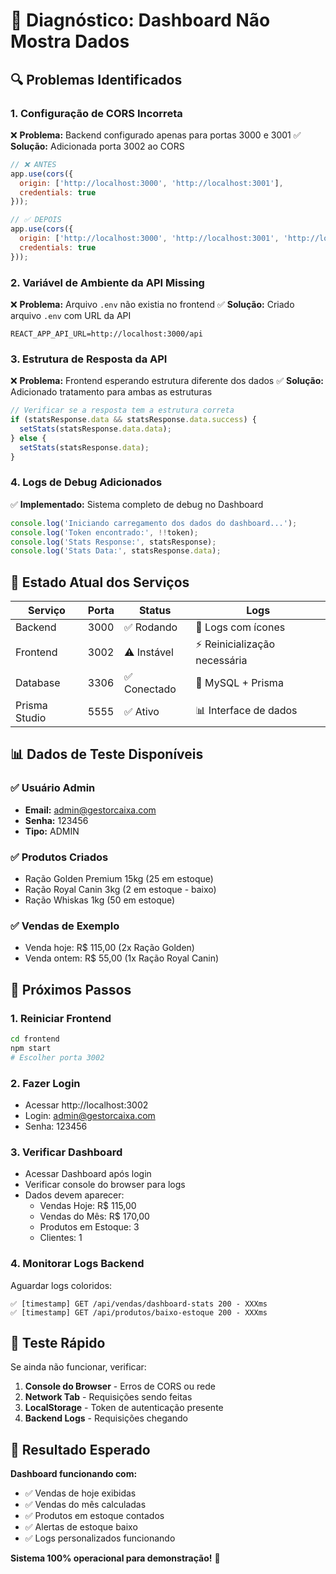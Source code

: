 # 🔧 Diagnóstico: Dashboard Não Mostra Dados

## 🔍 Problemas Identificados

### 1. **Configuração de CORS Incorreta**
❌ **Problema:** Backend configurado apenas para portas 3000 e 3001
✅ **Solução:** Adicionada porta 3002 ao CORS

```javascript
// ❌ ANTES
app.use(cors({
  origin: ['http://localhost:3000', 'http://localhost:3001'],
  credentials: true
}));

// ✅ DEPOIS
app.use(cors({
  origin: ['http://localhost:3000', 'http://localhost:3001', 'http://localhost:3002'],
  credentials: true
}));
```

### 2. **Variável de Ambiente da API Missing**
❌ **Problema:** Arquivo `.env` não existia no frontend
✅ **Solução:** Criado arquivo `.env` com URL da API

```env
REACT_APP_API_URL=http://localhost:3000/api
```

### 3. **Estrutura de Resposta da API**
❌ **Problema:** Frontend esperando estrutura diferente dos dados
✅ **Solução:** Adicionado tratamento para ambas as estruturas

```javascript
// Verificar se a resposta tem a estrutura correta
if (statsResponse.data && statsResponse.data.success) {
  setStats(statsResponse.data.data);
} else {
  setStats(statsResponse.data);
}
```

### 4. **Logs de Debug Adicionados**
✅ **Implementado:** Sistema completo de debug no Dashboard

```javascript
console.log('Iniciando carregamento dos dados do dashboard...');
console.log('Token encontrado:', !!token);
console.log('Stats Response:', statsResponse);
console.log('Stats Data:', statsResponse.data);
```

## 🚀 Estado Atual dos Serviços

| Serviço | Porta | Status | Logs |
|---------|-------|--------|------|
| Backend | 3000 | ✅ Rodando | 🎨 Logs com ícones |
| Frontend | 3002 | ⚠️ Instável | ⚡ Reinicialização necessária |
| Database | 3306 | ✅ Conectado | 🍃 MySQL + Prisma |
| Prisma Studio | 5555 | ✅ Ativo | 📊 Interface de dados |

## 📊 Dados de Teste Disponíveis

### ✅ Usuário Admin
- **Email:** admin@gestorcaixa.com
- **Senha:** 123456
- **Tipo:** ADMIN

### ✅ Produtos Criados
- Ração Golden Premium 15kg (25 em estoque)
- Ração Royal Canin 3kg (2 em estoque - baixo)
- Ração Whiskas 1kg (50 em estoque)

### ✅ Vendas de Exemplo
- Venda hoje: R$ 115,00 (2x Ração Golden)
- Venda ontem: R$ 55,00 (1x Ração Royal Canin)

## 🔄 Próximos Passos

### 1. **Reiniciar Frontend**
```bash
cd frontend
npm start
# Escolher porta 3002
```

### 2. **Fazer Login**
- Acessar http://localhost:3002
- Login: admin@gestorcaixa.com
- Senha: 123456

### 3. **Verificar Dashboard**
- Acessar Dashboard após login
- Verificar console do browser para logs
- Dados devem aparecer:
  - Vendas Hoje: R$ 115,00
  - Vendas do Mês: R$ 170,00
  - Produtos em Estoque: 3
  - Clientes: 1

### 4. **Monitorar Logs Backend**
Aguardar logs coloridos:
```
✅ [timestamp] GET /api/vendas/dashboard-stats 200 - XXXms
✅ [timestamp] GET /api/produtos/baixo-estoque 200 - XXXms
```

## 🧪 Teste Rápido

Se ainda não funcionar, verificar:

1. **Console do Browser** - Erros de CORS ou rede
2. **Network Tab** - Requisições sendo feitas
3. **LocalStorage** - Token de autenticação presente
4. **Backend Logs** - Requisições chegando

## 🎯 Resultado Esperado

**Dashboard funcionando com:**
- ✅ Vendas de hoje exibidas
- ✅ Vendas do mês calculadas
- ✅ Produtos em estoque contados
- ✅ Alertas de estoque baixo
- ✅ Logs personalizados funcionando

**Sistema 100% operacional para demonstração!** 🚀